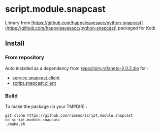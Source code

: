 # script.module.snapcast

Library from [https://github.com/happyleavesaoc/python-snapcast](https://github.com/happyleavesaoc/python-snapcast)
packaged for Kodi.

## Install

### From repository

Auto installed as a dependency
from [repository.rafaneto-0.0.2.zip](https://rimeno.github.io/repository.rafaneto-0.0.2.zip)
for :
* [service.snapcast.client](https://github.com/rimeno/service.snapcast.client)
* [script.snapcast.client](https://github.com/rimeno/script.snapcast.client)


### Build

To make the package (in your TMPDIR) :

```
git clone https://github.com/rimeno/script.module.snapcast
cd script.module.snapcast
./make.sh
```
